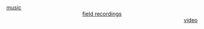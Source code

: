<div style="text-align: left;">
  <a href="music">music</a>
</div>

<div style="text-align: center;">
  <a href="fieldrecordings">field recordings</a>
</div>

<div style="text-align: right;">
  <a href="video">video</a>
</div>
